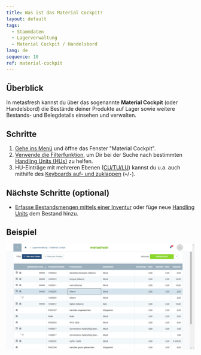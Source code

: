 ```yaml
---
title: Was ist das Material Cockpit?
layout: default
tags:
  - Stammdaten
  - Lagerverwaltung
  - Material Cockpit / Handelsbord
lang: de
sequence: 10
ref: material-cockpit
---
```


## Überblick
In metasfresh kannst du über das sogenannte **Material Cockpit** (oder Handelsbord) die Bestände deiner Produkte auf Lager sowie weitere Bestands- und Belegdetails einsehen und verwalten.

## Schritte
1. [Gehe ins Menü](Menu) und öffne das Fenster "Material Cockpit".
1. [Verwende die Filterfunktion](Filterfunktion), um Dir bei der Suche nach bestimmten [Handling Units (HUs)](Handling_Unit_System) zu helfen.
1. HU-Einträge mit mehreren Ebenen ([CU/TU/LU](Handling_Unit_System)) kannst du u.a. auch mithilfe des [Keyboards auf- und zuklappen](Keyboard_Shortcuts_Liste#listenelemente-verwalten) (`+`/`-`).

## Nächste Schritte (optional)
- [Erfasse Bestandsmengen mittels einer Inventur](Inventur_HUs_erstellen) oder füge neue [Handling Units](Handling_Unit_System) dem Bestand hinzu.

## Beispiel
<kbd><img src="assets/Material-Cockpit.png" alt="Screenshot: Material Cockpit"></kbd>
